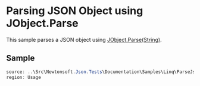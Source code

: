 ﻿# Parsing JSON Object using JObject.Parse

This sample parses a JSON object using [JObject.Parse(String)](M:Newtonsoft.Json.Linq.JObject.Parse(System.String)).

## Sample

```csharp Usage
source: ..\Src\Newtonsoft.Json.Tests\Documentation\Samples\Linq\ParseJsonObject.cs
region: Usage
```

